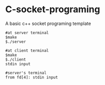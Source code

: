 # C-socket-programing
A basic c++ socket programing template
```
#at server terminal
$make
$./server
```
```
#at client terminal
$make
$./client
stdin input
```
```
#server's terminal
from fd[4]: stdin input
```
